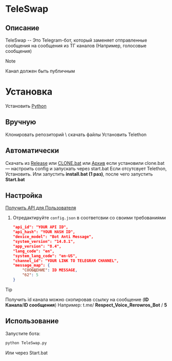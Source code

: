 # TeleSwap

## Описание
TeleSwap -- Это Telegram-бот, который заменяет отправленные сообщения на сообщения из ТГ каналов (Например, голосовые сообщения)
> [!NOTE]
> Канал должен быть публичным

# Установка
Установить [Python](https://www.python.org/downloads/)

## Вручную
Клонировать репозиторий \ скачать файлы
Установить Telethon

## Автоматически
Скачать из [Release](https://github.com/Rerowros/TeleSwap/releases/tag/Main) или [CLONE.bat](https://github.com/Rerowros/TeleSwap/releases/download/Main/CLONE.bat) или [Архив](https://github.com/Rerowros/TeleSwap/releases/download/Main/TeleSwap.7z)
если установили clone.bat — настроить config и запускать через start.bat
Если отсутсвует Telethon, Установить.
Или запустить **install.bat (1 раз)**, после чего запустить **Start.bat**

## Настройка
[Получить API для Пользователя](https://my.telegram.org./auth)
1. Отредактируйте `config.json` в соответсвии со своими требованиями
    ```json
    "api_id": "YOUR API ID",
    "api_hash": "YOUR HASH ID",
    "device_model": "Bot Anti Message",
    "system_version": "14.8.1",
    "app_version": "8.4",
    "lang_code": "en",
    "system_lang_code": "en-US",
    "channel_id": "YOUR LINK TO TELEGRAM CHANNEL", 
    "message_map": {  
        "СООБЩЕНИЕ": ID MESSAGE,
        "б2": 5
    }
    ```
> [!TIP]
> Получить id канала можно скопировав ссылку на сообщение (**ID Канала**/**ID сообщения**)
> Например:
> t.me/ **Respect_Voice_Rerowros_Bot** / **5**

## Использование
Запустите бота: 
```bash
python TeleSwap.py
```
Или через Start.bat
